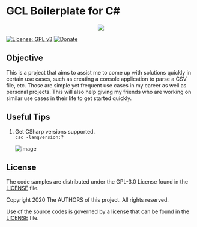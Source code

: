# GCL Boilerplate for C#

<div align="center">
    <img src="https://gclstorage.blob.core.windows.net/images/gcl-boilerplate-csharp-banner.png" />
</div>

[![License: GPL v3](https://img.shields.io/badge/License-GPLv3-blue.svg)](https://www.gnu.org/licenses/gpl-3.0)
[![Donate](https://img.shields.io/badge/$-donate-ff69b4.svg)](https://www.buymeacoffee.com/chunlin)

## Objective
This is a project that aims to assist me to come up with solutions quickly in certain use cases, such as creating a console application to parse a CSV file, etc. Those are simple yet frequent use cases in my career as well as personal projects. This will also help giving my friends who are working on similar use cases in their life to get started quickly.

## Useful Tips
1. Get CSharp versions supported.\
   `csc -langversion:?`

   ![image](https://github.com/goh-chunlin/gcl-boilerplate.csharp/assets/8535306/d0ca2cf5-3a39-4ac0-809c-869ce379dff5)

## License ##

The code samples are distributed under the GPL-3.0 License found in the [LICENSE](./LICENSE) file.

Copyright 2020 The AUTHORS of this project. All rights reserved. 

Use of the source codes is governed by a license that can be found in the [LICENSE](./LICENSE) file.
